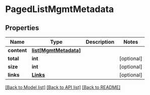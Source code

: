 # PagedListMgmtMetadata

## Properties
Name | Type | Description | Notes
------------ | ------------- | ------------- | -------------
**content** | [**list[MgmtMetadata]**](MgmtMetadata.md) |  | 
**total** | **int** |  | [optional] 
**size** | **int** |  | [optional] 
**links** | [**Links**](Links.md) |  | [optional] 

[[Back to Model list]](../README.md#documentation-for-models) [[Back to API list]](../README.md#documentation-for-api-endpoints) [[Back to README]](../README.md)

